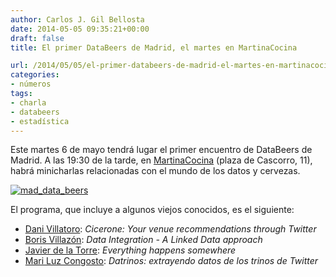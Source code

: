 ```yaml
---
author: Carlos J. Gil Bellosta
date: 2014-05-05 09:35:21+00:00
draft: false
title: El primer DataBeers de Madrid, el martes en MartinaCocina

url: /2014/05/05/el-primer-databeers-de-madrid-el-martes-en-martinacocina/
categories:
- números
tags:
- charla
- databeers
- estadística
---
```


Este martes 6 de mayo tendrá lugar el primer encuentro de DataBeers de Madrid. A las 19:30 de la tarde, en [MartinaCocina](https://twitter.com/martinacocina) (plaza de Cascorro, 11), habrá minicharlas relacionadas con el mundo de los datos y cervezas.

[![mad_data_beers](/wp-uploads/2014/05/mad_data_beers.png#center)
](/wp-uploads/2014/05/mad_data_beers.png#center)

El programa, que incluye a algunos viejos conocidos, es el siguiente:

* [Dani Villatoro](https://twitter.com/dani_agent): _Cicerone: Your venue recommendations through Twitter_
* [Boris Villazón](https://twitter.com/boricles): _Data Integration - A Linked Data approach_
* [Javier de la Torre](https://twitter.com/jatorre): _Everything happens somewhere_
* [Mari Luz Congosto](https://twitter.com/congosto): _Datrinos: extrayendo datos de los trinos de Twitter_

